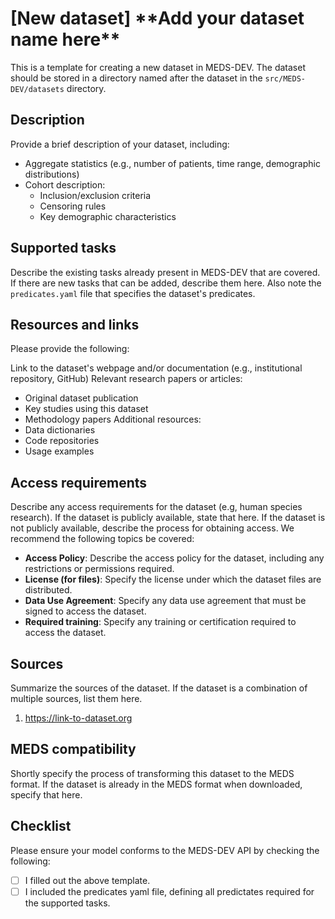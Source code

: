 # \[New dataset\] \*\*Add your dataset name here\*\*

This is a template for creating a new dataset in MEDS-DEV. The dataset should be stored in a directory named after the dataset in the `src/MEDS-DEV/datasets` directory.

## Description

Provide a brief description of your dataset, including:

- Aggregate statistics (e.g., number of patients, time range, demographic distributions)
- Cohort description:
  - Inclusion/exclusion criteria
  - Censoring rules
  - Key demographic characteristics

## Supported tasks

Describe the existing tasks already present in MEDS-DEV that are covered. If there are new tasks that can be added, describe them here. Also note the `predicates.yaml` file that specifies the dataset's predicates.

## Resources and links

Please provide the following:

Link to the dataset's webpage and/or documentation (e.g., institutional repository, GitHub)
Relevant research papers or articles:
  - Original dataset publication
  - Key studies using this dataset
  - Methodology papers
Additional resources:
  - Data dictionaries
  - Code repositories
  - Usage examples

## Access requirements

Describe any access requirements for the dataset (e.g, human species research). If the dataset is publicly available, state that here. If the dataset is not publicly available, describe the process for obtaining access. We recommend the following topics be covered:

- **Access Policy**: Describe the access policy for the dataset, including any restrictions or permissions required.
- **License (for files)**: Specify the license under which the dataset files are distributed.
- **Data Use Agreement**: Specify any data use agreement that must be signed to access the dataset.
- **Required training**: Specify any training or certification required to access the dataset.

## Sources

Summarize the sources of the dataset. If the dataset is a combination of multiple sources, list them here.

1. https://link-to-dataset.org

## MEDS compatibility

Shortly specify the process of transforming this dataset to the MEDS format. If the dataset is already in the MEDS format when downloaded, specify that here.

## Checklist

Please ensure your model conforms to the MEDS-DEV API by checking the following:

- [ ] I filled out the above template.
- [ ] I included the predicates yaml file, defining all predictates required for the supported tasks.
